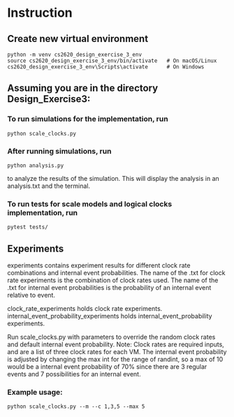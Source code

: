 # Instruction

## Create new virtual environment
```
python -m venv cs2620_design_exercise_3_env
source cs2620_design_exercise_3_env/bin/activate   # On macOS/Linux
cs2620_design_exercise_3_env\Scripts\activate      # On Windows
```

## Assuming you are in the directory Design_Exercise3:

### To run simulations for the implementation, run
```
python scale_clocks.py
```

### After running simulations, run
```
python analysis.py
```
to analyze the results of the simulation. This will display the analysis in an analysis.txt and the terminal.

### To run tests for scale models and logical clocks implementation, run
```
pytest tests/
```

## Experiments

experiments contains experiment results for different clock rate combinations and internal event probabilities. The name of the .txt for clock rate experiments is the combination of clock rates used. The name of the .txt for internal event probabilities is the probability of an internal event relative to event.

clock_rate_experiments holds clock rate experiments.
internal_event_probability_experiments holds internal_event_probability experiments.

Run scale_clocks.py with parameters to override the random clock rates and default internal event probability. Note: Clock rates are required inputs, and are a list of three clock rates for each VM. The internal event probability is adjusted by changing the max int for the range of randint, so a max of 10 would be a internal event probability of 70% since there are 3 regular events and 7 possibilities for an internal event.

### Example usage:
```
python scale_clocks.py --m --c 1,3,5 --max 5
```
